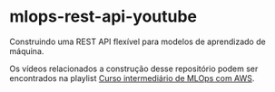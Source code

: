 # mlops-rest-api-youtube
Construindo uma REST API flexível para modelos de aprendizado de máquina.

Os vídeos relacionados a construção desse repositório podem ser encontrados na playlist [Curso intermediário de MLOps com AWS](https://www.youtube.com/watch?v=YvCafwmqeb0&list=PL6qLhgVy_pSprrlN0eTv2VZ6Te7jWZ_G2).
